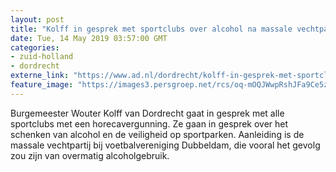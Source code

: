 ```yaml
---
layout: post
title: "Kolff in gesprek met sportclubs over alcohol na massale vechtpartij"
date: Tue, 14 May 2019 03:57:00 GMT
categories: 
- zuid-holland 
- dordrecht 
externe_link: "https://www.ad.nl/dordrecht/kolff-in-gesprek-met-sportclubs-over-alcohol-na-massale-vechtpartij~a06f33c2/"
feature_image: "https://images3.persgroep.net/rcs/oq-mOQJWwpRshJFa9Ce5zHNAu0Y/diocontent/148099421/_fitwidth/400/?appId=21791a8992982cd8da851550a453bd7f&quality=0.7"
---
```


Burgemeester Wouter Kolff van Dordrecht gaat in gesprek met alle sportclubs met een horecavergunning. Ze gaan in gesprek over het schenken van alcohol en de veiligheid op sportparken. Aanleiding is de massale vechtpartij bij voetbalvereniging Dubbeldam, die vooral het gevolg zou zijn van overmatig alcoholgebruik.
